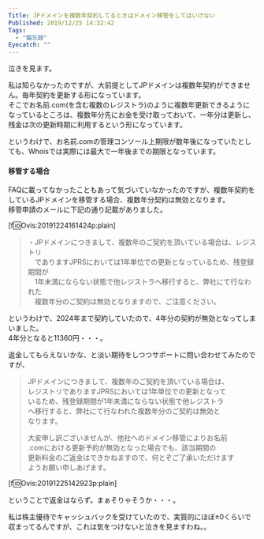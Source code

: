 ```yaml
---
Title: JPドメインを複数年契約してるときはドメイン移管をしてはいけない
Published: 2019/12/25 14:32:42
Tags:
  - "備忘録"
Eyecatch: ""
---
```

泣きを見ます。  

私は知らなかったのですが、大前提としてJPドメインは複数年契約ができません。毎年契約を更新する形になっています。  
そこでお名前.com(を含む複数のレジストラ)のように複数年更新できるようになっているところは、複数年分先にお金を受け取っておいて、一年分は更新し、残金は次の更新時期に利用するという形になっています。  

というわけで、お名前.comの管理コンソール上期限が数年後になっていたとしても、Whoisでは実際には最大で一年後までの期限となっています。  





#### 移管する場合  

FAQに載ってなかったこともあって気づいていなかったのですが、複数年契約をしているJPドメインを移管する場合、複数年分契約は無効となります。  
移管申請のメールに下記の通り記載がありました。  

[f:id:Ovis:20191224161424p:plain]

> ・JPドメインにつきまして、複数年のご契約を頂いている場合は、レジストリ  
> 　でありますJPRSにおいては1年単位での更新となっているため、残登録期間が  
> 　1年未満にならない状態で他レジストラへ移行すると、弊社にて行なわれた  
> 　複数年分のご契約は無効となりますので、ご注意ください。    

というわけで、2024年まで契約していたので、4年分の契約が無効となってしまいました。  
4年分となると11360円・・・。  


返金してもらえないかな、と淡い期待をしつつサポートに問い合わせてみたのですが、

> JPドメインにつきまして、複数年のご契約を頂いている場合は、  
> レジストリでありますJPRSにおいては1年単位での更新となって  
> いるため、残登録期間が1年未満にならない状態で他レジストラ  
> へ移行すると、弊社にて行なわれた複数年分のご契約は無効と  
> なります。  
>   
> 大変申し訳ございませんが、他社へのドメイン移管によりお名前  
> .comにおける更新予約が無効となった場合でも、該当期間の  
> 更新料金のご返金はできかねますので、何とぞご了承いただけます  
> ようお願い申しあげます。  

[f:id:Ovis:20191225142923p:plain]

ということで返金はならず。まぁそりゃそうか・・・。  

私は株主優待でキャッシュバックを受けていたので、実質的にほぼ±0くらいで収まってるんですが、これは気をつけないと泣きを見ますわね。。